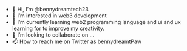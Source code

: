 - 👋 Hi, I’m @bennydreamtech23
- 👀 I’m interested in web3 development
- 🌱 I’m currently learning web2 programming language and ui and ux learning for to improve my creativity.
- 💞️ I’m looking to collaborate on ...
- 📫 How to reach me on Twitter as bennydreamtPaw

<!---
bennydreamtech23/bennydreamtech a ✨ special ✨ repository because its `README.md` (this file) appears on your GitHub profile.
You can click the Preview link to take a look at your changes.
--->
